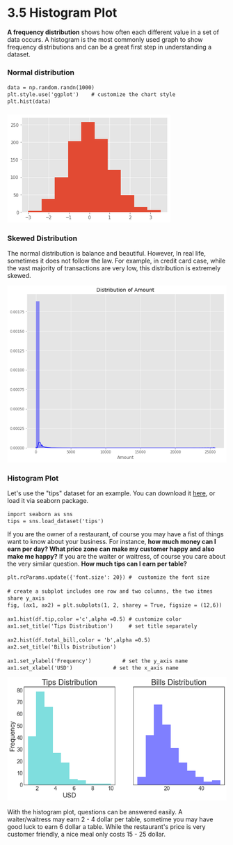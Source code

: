 # 3.5 Histogram Plot

**A frequency distribution** shows how often each different value in a set of data occurs. A histogram is the most commonly used graph to show frequency distributions and  can be a great first step in understanding a dataset.

### Normal distribution

```text
data = np.random.randn(1000)
plt.style.use('ggplot')    # customize the chart style
plt.hist(data)
```

### 

![Figure 1.4.1 Normal Distribution](../.gitbook/assets/simple-hist-plot.png)

### Skewed Distribution

The normal distribution is balance and beautiful. However, In real life, sometimes it does not follow the  law. For example,  in credit card case,  while the vast majority of transactions are very low, this distribution is extremely skewed.

![Figure 1.4.2 Skewed  Distribution](../.gitbook/assets/1_q2qcwhv1n3kklotfc8kgzg.png)

### Histogram Plot

Let's  use the "tips" dataset  for an example. You can download it [here](https://github.com/mwaskom/seaborn-data/blob/master/tips.csv), or load it via seaborn package. 

```text
import seaborn as sns
tips = sns.load_dataset('tips')
```

If you are the owner of a restaurant, of course you may have a fist of things want to know about your business. For instance,  **how much money can I earn per day?  What price zone  can make my customer happy and also make me happy?** If  you are the waiter  or waitress, of course you care about the very similar question. **How much  tips can I earn per  table?**

```text
plt.rcParams.update({'font.size': 20}) #  customize the font size

# create a subplot includes one row and two columns, the two itmes share y_axis
fig, (ax1, ax2) = plt.subplots(1, 2, sharey = True, figsize = (12,6))

ax1.hist(df.tip,color ='c',alpha =0.5) # customize color
ax1.set_title('Tips Distribution')     # set title separately

ax2.hist(df.total_bill,color = 'b',alpha =0.5)
ax2.set_title('Bills Distribution')

ax1.set_ylabel('Frequency')          # set the y_axis name
ax1.set_xlabel('USD')             # set the x_axis name

```

![Figure 1.4.3 Tips and Bills Distribution](../.gitbook/assets/download%20%283%29.png)

With the histogram plot, questions can be answered easily. A waiter/waitress may earn 2 - 4 dollar per table, sometime you may have good luck to earn 6 dollar a table. While the restaurant's price is very customer friendly, a nice meal only costs 15 - 25 dollar.

